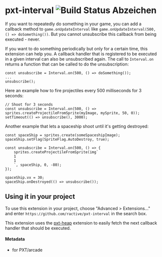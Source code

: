 
# pxt-interval ![Build Status Abzeichen](https://github.com/ractive/pxt-interval/workflows/MakeCode/badge.svg)

If you want to repeatedly do something in your game, you can add a callback method to `game.onUpdateInterval` like
`game.onUpdateInterval(500, () => doSomething())`. But you cannot unsubscribe this callback from being executed - never.

If you want to do something periodically but only for a certain time, this extension can help you. A callback handler
that is registered to be executed in a given interval can also be unsubscribed again. The call to `Interval.on` returns
a function that can be called to do the unsubscription:

```
const unsubscribe = Interval.on(500, () => doSomething());
...
unsubscribe();
```

Here an example how to fire projectiles every 500 milliseconds for 3 seconds:
```
// Shoot for 3 seconds
const unsubscribe = Interval.on(500, () => sprites.createProjectileFromSprite(myImage, mySprite, 50, 0));
setTimeout(() => unsubscribe(), 3000);
```

Another example that lets a spaceship shoot until it's getting destroyed:
```
const spaceShip = sprites.create(someSpaceshipImage);
spaceShip.setFlag(SpriteFlag.AutoDestroy, true);

const unsubscribe = Interval.on(500, () => {
    sprites.createProjectileFromSprite(img`
    1
    1
    `, spaceShip, 0, -80);
});

spaceShip.vx = 30;
spaceShip.onDestroyed(() => unsubscribe());
```

## Using it in your project

To use this extension in your project, choose "Advanced > Extensions..." and enter `https://github.com/ractive/pxt-interval` in the search box.

This extension uses the [pxt-heap](https://github.com/jwunderl/pxt-heap) extension to easily fetch the next callback handler that should be executed.

#### Metadata

* for PXT/arcade
<script src="https://makecode.com/gh-pages-embed.js"></script><script>makeCodeRender("{{ site.makecode.home_url }}", "{{ site.github.owner_name }}/{{ site.github.repository_name }}");</script>
